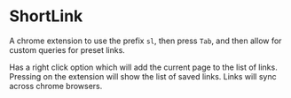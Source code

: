 # ShortLink

A chrome extension to use the prefix `sl`, then press `Tab`, and then allow for custom queries for preset links.

Has a right click option which will add the current page to the list of links.
Pressing on the extension will show the list of saved links.
Links will sync across chrome browsers.
